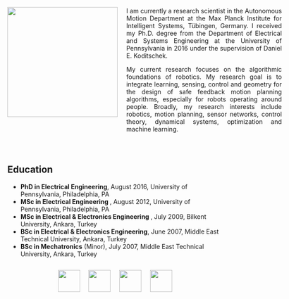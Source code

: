 <div>
<div style="width:250px;float:left;" align="center">
<img src="{{ site.url }}/assets/omurarslan.jpg" style="width:250px">
<br>
 <a href="mailto:omur.arslan@tuebingen.mpg.de" style="text-decoration:none;"> <i class="fas fa-envelope" style="font-size:1.5em;color:black;"></i> </a>&nbsp;
 <a href="https://www.researchgate.net/profile/Omur_Arslan" target="_blank" style="text-decoration:none;"><i class="ai ai-researchgate-square big-icon" style="font-size:1.5em;color:black;"></i></a>&nbsp;
 <a href="https://orcid.org/0000-0003-0436-6424" target="_blank" style="text-decoration:none;"><i class="ai ai-orcid big-icon" style="font-size:1.5em;color:black;"></i></a>&nbsp;
 <a href="https://scholar.google.de/citations?user=6W1pEn0AAAAJ&hl=en" target="_blank" style="text-decoration:none;"><i class="ai ai-google-scholar-square big-icon" style="font-size:1.5em;color:black;"></i></a>&nbsp;
 <a href="https://github.com/omurarslan" target="_blank" style="text-decoration:none;"><i class="fab fa-github" style="font-size:1.5em;color:black;"></i></a>&nbsp;
 <a href="https://www.linkedin.com/in/omurarslan" target="_blank" style="text-decoration:none;"><i class="fab fa-linkedin" style="font-size:1.5em;color:black;"></i></a> &nbsp;
 <i class="ai ai-cv-square big-icon" style="font-size:1.5em;color:black;"></i>&nbsp;
</div> 
 
<div style="width:70%;padding-left:270px;">
<p style="text-align:justify;"> I am currently a research scientist in the Autonomous Motion Department at the Max Planck Institute for Intelligent Systems, Tübingen, Germany. I received my Ph.D. degree from the Department of Electrical and Systems Engineering at the University of Pennsylvania in 2016 under the supervision of Daniel E. Koditschek.
</p>
<p style="text-align:justify;"> My current research focuses on the algorithmic foundations of robotics. My research goal is to integrate learning, sensing, control and geometry for the design of safe feedback motion planning algorithms, especially for robots operating around people. Broadly, my research interests include robotics, motion planning, sensor networks, control theory, dynamical systems, optimization and machine learning.
 </p>
</div>  
</div>

<div style="clear:both;padding-top:2em;">
<h2> Education </h2>
 <ul style="padding-left:30px;">
  <li><strong>PhD in Electrical Engineering</strong>, August 2016, University of Pennsylvania, Philadelphia, PA</li>
  <li><strong>MSc in Electrical Engineering </strong>, August 2012, University of Pennsylvania, Philadelphia, PA</li>
  <li><strong>MSc in Electrical & Electronics Engineering </strong>, July 2009, Bilkent University, Ankara, Turkey</li>
  <li><strong>BSc in Electrical & Electronics Engineering</strong>, June 2007, Middle East Technical University, Ankara, Turkey</li>
  <li><strong>BSc in Mechatronics</strong> (Minor), July 2007, Middle East Technical University, Ankara, Turkey</li>
</ul>
 </div>

<div align="center" style="padding-top:1em;">
 <img src="{{ site.url }}/assets/metu-logo.png" style="height:50px"> &nbsp; &nbsp;
 <img src="{{ site.url }}/assets/bilkent-logo.png" style="height:50px"> &nbsp; &nbsp;
 <img src="{{ site.url }}/assets/upenn-logo.png" style="height:50px"> &nbsp; &nbsp;
 <img src="{{ site.url }}/assets/mpi-logo.png" style="height:50px"> &nbsp; &nbsp;
 </div>

